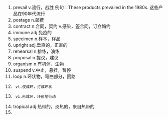 1. prevail v.流行，战胜
例句：These products prevailed in the 1980s. 这些产品在90年代流行
2. postage n.邮费
3. contract n.合同，契约
            v.感染，签合同，订立婚约
4. immune adj.免疫的
5. specimen n.样本，样品
6. upright adj.垂直的，正直的
7. rehearsal n.排练，演练
8. proposal n.提议，建议
9. organism n.有机体，生物
10. suspend v.中止，悬挂，暂停
11. loop n.环状物，弯曲部分，回路
12.      vt.使成环，打成环状
13.      vi.形成环，环形地行动
14. tropical adj.热带的，炎热的，来自热带的
15. 